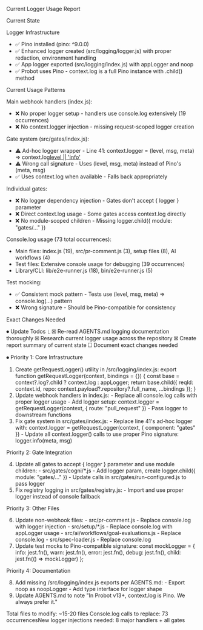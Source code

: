 Current Logger Usage Report

  Current State

  Logger Infrastructure

  - ✅ Pino installed (pino: ^9.0.0)
  - ✅ Enhanced logger created (src/logging/logger.js) with proper redaction, environment handling
  - ✅ App logger exported (src/logging/index.js) with appLogger and noop
  - ✅ Probot uses Pino - context.log is a full Pino instance with .child() method

  Current Usage Patterns

  Main webhook handlers (index.js):
  - ❌ No proper logger setup - handlers use console.log extensively (19 occurrences)
  - ❌ No context.logger injection - missing request-scoped logger creation

  Gate system (src/gates/index.js):
  - ⚠️ Ad-hoc logger wrapper - Line 41: context.logger = (level, msg, meta) => context.log[level || 'info'](...)
  - ⚠️ Wrong call signature - Uses (level, msg, meta) instead of Pino's (meta, msg)
  - ✅ Uses context.log when available - Falls back appropriately

  Individual gates:
  - ❌ No logger dependency injection - Gates don't accept { logger } parameter
  - ❌ Direct context.log usage - Some gates access context.log directly
  - ❌ No module-scoped children - Missing logger.child({ module: "gates/..." })

  Console.log usage (73 total occurrences):
  - Main files: index.js (19), src/pr-comment.js (3), setup files (8), AI workflows (4)
  - Test files: Extensive console usage for debugging (39 occurrences)
  - Library/CLI: lib/e2e-runner.js (18), bin/e2e-runner.js (5)

  Test mocking:
  - ✅ Consistent mock pattern - Tests use (level, msg, meta) => console.log(...) pattern
  - ❌ Wrong signature - Should be Pino-compatible for consistency

  Exact Changes Needed

⏺ Update Todos
  ⎿  ☒ Re-read AGENTS.md logging documentation thoroughly 
     ☒ Research current logger usage across the repository
     ☒ Create report summary of current state
     ☐ Document exact changes needed

⏺ Priority 1: Core Infrastructure

  1. Create getRequestLogger() utility in /src/logging/index.js:
  export function getRequestLogger(context, bindings = {}) {
    const base = context?.log?.child ? context.log : appLogger;
    return base.child({
      reqId: context.id,
      repo: context.payload?.repository?.full_name,
      ...bindings
    });
  }
  2. Update webhook handlers in index.js:
    - Replace all console.log calls with proper logger usage
    - Add logger setup: context.logger = getRequestLogger(context, { route: "pull_request" })
    - Pass logger to downstream functions
  3. Fix gate system in src/gates/index.js:
    - Replace line 41's ad-hoc logger with: context.logger = getRequestLogger(context, { component: "gates" })
    - Update all context.logger() calls to use proper Pino signature: logger.info(meta, msg)

  Priority 2: Gate Integration

  4. Update all gates to accept { logger } parameter and use module children:
    - src/gates/cogni/*.js - Add logger param, create logger.child({ module: "gates/..." })
    - Update calls in src/gates/run-configured.js to pass logger
  5. Fix registry logging in src/gates/registry.js:
    - Import and use proper logger instead of console fallback

  Priority 3: Other Files

  6. Update non-webhook files:
    - src/pr-comment.js - Replace console.log with logger injection
    - src/setup/*.js - Replace console.log with appLogger usage
    - src/ai/workflows/goal-evaluations.js - Replace console.log
    - src/spec-loader.js - Replace console.log
  7. Update test mocks to Pino-compatible signature:
  const mockLogger = {
    info: jest.fn(), warn: jest.fn(), error: jest.fn(), debug: jest.fn(),
    child: jest.fn(() => mockLogger)
  };

  Priority 4: Documentation

  8. Add missing /src/logging/index.js exports per AGENTS.md:
    - Export noop as noopLogger
    - Add type interface for logger shape
  9. Update AGENTS.md to note "In Probot v13+, context.log is Pino. We always prefer it."

  Total files to modify: ~15-20 files
  Console.log calls to replace: 73 occurrencesNew logger injections needed: 8 major handlers + all gates
